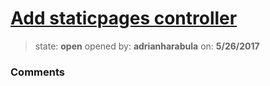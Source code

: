 # [Add staticpages controller](https://github.com/adrianharabula/condr/issues/143)

> state: **open** opened by: **adrianharabula** on: **5/26/2017**



### Comments

